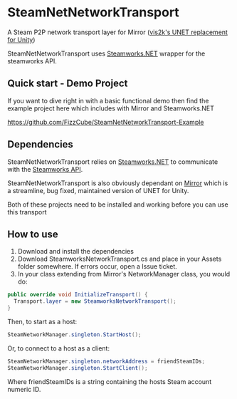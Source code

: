 # SteamNetNetworkTransport
A Steam P2P network transport layer for Mirror ([vis2k's UNET replacement for Unity](https://github.com/vis2k/Mirror))

SteamNetNetworkTransport uses [Steamworks.NET](https://github.com/rlabrecque/Steamworks.NET) wrapper for the steamworks API.

## Quick start - Demo Project

If you want to dive right in with a basic functional demo then find the example project here which includes with Mirror and Steamworks.NET

https://github.com/FizzCube/SteamNetNetworkTransport-Example

## Dependencies
SteamNetNetworkTransport relies on [Steamworks.NET](https://github.com/rlabrecque/Steamworks.NET) to communicate with the [Steamworks API](https://partner.steamgames.com/doc/sdk).

SteamNetNetworkTransport is also obviously dependant on [Mirror](https://github.com/vis2k/Mirror) which is a streamline, bug fixed, maintained version of UNET for Unity.

Both of these projects need to be installed and working before you can use this transport

## How to use
1. Download and install the dependencies 
2. Download SteamworksNetworkTransport.cs and place in your Assets folder somewhere. If errors occur, open a Issue ticket.
3. In your class extending from Mirror's NetworkManager class, you would do:
```csharp
public override void InitializeTransport() {
  Transport.layer = new SteamworksNetworkTransport();
}
```
Then, to start as a host:

```csharp
SteamNetworkManager.singleton.StartHost();
```

Or, to connect to a host as a client:

```csharp
SteamNetworkManager.singleton.networkAddress = friendSteamIDs;
SteamNetworkManager.singleton.StartClient();
```
Where friendSteamIDs is a string containing the hosts Steam account numeric ID.
